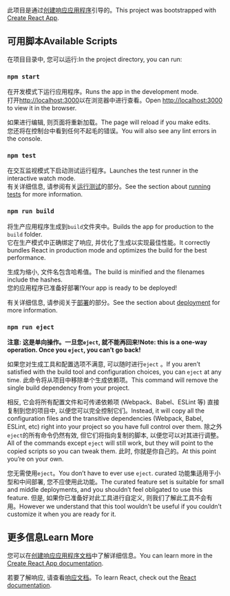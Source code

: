 <span data-ttu-id="fd092-101">此项目是通过[创建响应应用程序](https://github.com/facebook/create-react-app)引导的。</span><span class="sxs-lookup"><span data-stu-id="fd092-101">This project was bootstrapped with [Create React App](https://github.com/facebook/create-react-app).</span></span>

## <a name="available-scripts"></a><span data-ttu-id="fd092-102">可用脚本</span><span class="sxs-lookup"><span data-stu-id="fd092-102">Available Scripts</span></span>

<span data-ttu-id="fd092-103">在项目目录中, 您可以运行:</span><span class="sxs-lookup"><span data-stu-id="fd092-103">In the project directory, you can run:</span></span>

### `npm start`

<span data-ttu-id="fd092-104">在开发模式下运行应用程序。</span><span class="sxs-lookup"><span data-stu-id="fd092-104">Runs the app in the development mode.</span></span><br>
<span data-ttu-id="fd092-105">打开[http://localhost:3000](http://localhost:3000)以在浏览器中进行查看。</span><span class="sxs-lookup"><span data-stu-id="fd092-105">Open [http://localhost:3000](http://localhost:3000) to view it in the browser.</span></span>

<span data-ttu-id="fd092-106">如果进行编辑, 则页面将重新加载。</span><span class="sxs-lookup"><span data-stu-id="fd092-106">The page will reload if you make edits.</span></span><br>
<span data-ttu-id="fd092-107">您还将在控制台中看到任何不起毛的错误。</span><span class="sxs-lookup"><span data-stu-id="fd092-107">You will also see any lint errors in the console.</span></span>

### `npm test`

<span data-ttu-id="fd092-108">在交互监视模式下启动测试运行程序。</span><span class="sxs-lookup"><span data-stu-id="fd092-108">Launches the test runner in the interactive watch mode.</span></span><br>
<span data-ttu-id="fd092-109">有关详细信息, 请参阅有关[运行测试](https://facebook.github.io/create-react-app/docs/running-tests)的部分。</span><span class="sxs-lookup"><span data-stu-id="fd092-109">See the section about [running tests](https://facebook.github.io/create-react-app/docs/running-tests) for more information.</span></span>

### `npm run build`

<span data-ttu-id="fd092-110">将生产应用程序生成到`build`文件夹中。</span><span class="sxs-lookup"><span data-stu-id="fd092-110">Builds the app for production to the `build` folder.</span></span><br>
<span data-ttu-id="fd092-111">它在生产模式中正确绑定了响应, 并优化了生成以实现最佳性能。</span><span class="sxs-lookup"><span data-stu-id="fd092-111">It correctly bundles React in production mode and optimizes the build for the best performance.</span></span>

<span data-ttu-id="fd092-112">生成为缩小, 文件名包含哈希值。</span><span class="sxs-lookup"><span data-stu-id="fd092-112">The build is minified and the filenames include the hashes.</span></span><br>
<span data-ttu-id="fd092-113">您的应用程序已准备好部署!</span><span class="sxs-lookup"><span data-stu-id="fd092-113">Your app is ready to be deployed!</span></span>

<span data-ttu-id="fd092-114">有关详细信息, 请参阅关于[部署](https://facebook.github.io/create-react-app/docs/deployment)的部分。</span><span class="sxs-lookup"><span data-stu-id="fd092-114">See the section about [deployment](https://facebook.github.io/create-react-app/docs/deployment) for more information.</span></span>

### `npm run eject`

<span data-ttu-id="fd092-115">**注意: 这是单向操作。一旦您`eject`, 就不能再回来!**</span><span class="sxs-lookup"><span data-stu-id="fd092-115">**Note: this is a one-way operation. Once you `eject`, you can’t go back!**</span></span>

<span data-ttu-id="fd092-116">如果您对生成工具和配置选项不满意, 可以随时进行`eject` 。</span><span class="sxs-lookup"><span data-stu-id="fd092-116">If you aren’t satisfied with the build tool and configuration choices, you can `eject` at any time.</span></span> <span data-ttu-id="fd092-117">此命令将从项目中移除单个生成依赖项。</span><span class="sxs-lookup"><span data-stu-id="fd092-117">This command will remove the single build dependency from your project.</span></span>

<span data-ttu-id="fd092-118">相反, 它会将所有配置文件和可传递依赖项 (Webpack、Babel、ESLint 等) 直接复制到您的项目中, 以便您可以完全控制它们。</span><span class="sxs-lookup"><span data-stu-id="fd092-118">Instead, it will copy all the configuration files and the transitive dependencies (Webpack, Babel, ESLint, etc) right into your project so you have full control over them.</span></span> <span data-ttu-id="fd092-119">除之外`eject`的所有命令仍然有效, 但它们将指向复制的脚本, 以便您可以对其进行调整。</span><span class="sxs-lookup"><span data-stu-id="fd092-119">All of the commands except `eject` will still work, but they will point to the copied scripts so you can tweak them.</span></span> <span data-ttu-id="fd092-120">此时, 你就是你自己的。</span><span class="sxs-lookup"><span data-stu-id="fd092-120">At this point you’re on your own.</span></span>

<span data-ttu-id="fd092-121">您无需使用`eject`。</span><span class="sxs-lookup"><span data-stu-id="fd092-121">You don’t have to ever use `eject`.</span></span> <span data-ttu-id="fd092-122">curated 功能集适用于小型和中间部署, 您不应使用此功能。</span><span class="sxs-lookup"><span data-stu-id="fd092-122">The curated feature set is suitable for small and middle deployments, and you shouldn’t feel obligated to use this feature.</span></span> <span data-ttu-id="fd092-123">但是, 如果你已准备好对此工具进行自定义, 则我们了解此工具不会有用。</span><span class="sxs-lookup"><span data-stu-id="fd092-123">However we understand that this tool wouldn’t be useful if you couldn’t customize it when you are ready for it.</span></span>

## <a name="learn-more"></a><span data-ttu-id="fd092-124">更多信息</span><span class="sxs-lookup"><span data-stu-id="fd092-124">Learn More</span></span>

<span data-ttu-id="fd092-125">您可以在[创建响应应用程序文档](https://facebook.github.io/create-react-app/docs/getting-started)中了解详细信息。</span><span class="sxs-lookup"><span data-stu-id="fd092-125">You can learn more in the [Create React App documentation](https://facebook.github.io/create-react-app/docs/getting-started).</span></span>

<span data-ttu-id="fd092-126">若要了解响应, 请查看[响应文档](https://reactjs.org/)。</span><span class="sxs-lookup"><span data-stu-id="fd092-126">To learn React, check out the [React documentation](https://reactjs.org/).</span></span>
